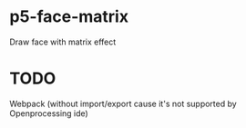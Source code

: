 # p5-face-matrix

Draw face with matrix effect

# TODO

Webpack (without import/export cause it's not supported by Openprocessing ide)
